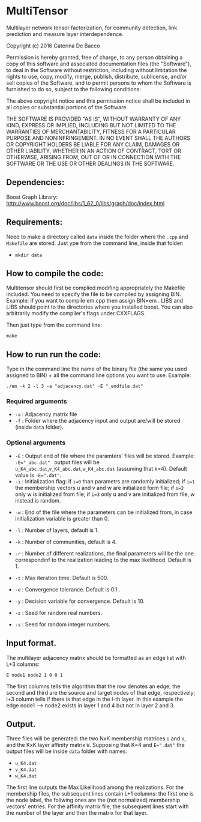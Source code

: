 # MultiTensor
Multilayer network tensor factorization, for community detection, link prediction and measure layer interdependence.

Copyright (c) 2016 Caterina De Bacco

Permission is hereby granted, free of charge, to any person obtaining a copy of this software and associated documentation files (the "Software"), to deal in the Software without restriction, including without limitation the rights to use, copy, modify, merge, publish, distribute, sublicense, and/or sell copies of the Software, and to permit persons to whom the Software is furnished to do so, subject to the following conditions:

The above copyright notice and this permission notice shall be included in all copies or substantial portions of the Software.

THE SOFTWARE IS PROVIDED "AS IS", WITHOUT WARRANTY OF ANY KIND, EXPRESS OR IMPLIED, INCLUDING BUT NOT LIMITED TO THE WARRANTIES OF MERCHANTABILITY, FITNESS FOR A PARTICULAR PURPOSE AND NONINFRINGEMENT. IN NO EVENT SHALL THE AUTHORS OR COPYRIGHT HOLDERS BE LIABLE FOR ANY CLAIM, DAMAGES OR OTHER LIABILITY, WHETHER IN AN ACTION OF CONTRACT, TORT OR OTHERWISE, ARISING FROM, OUT OF OR IN CONNECTION WITH THE SOFTWARE OR THE USE OR OTHER DEALINGS IN THE SOFTWARE.

## Dependencies:
Boost Graph Library: http://www.boost.org/doc/libs/1_62_0/libs/graph/doc/index.html


## Requirements:
Need to make a directory called `data` inside the folder where the `.cpp`  and `Makefile` are stored. Just ype from the command line, inside that folder: 
* `mkdir data`

## How to compile the code:
Multitensor should first be complied modifing appropriately the Makefile included.
You need to specify the file to be compiled by assigning BIN. Example: if you want to compile em.cpp then assign BIN=em .
LIBS and LIBS should point to the directories where you installed boost. You can also arbitrarily modify the compiler's flags under CXXFLAGS.

Then just type from the command line:

`make`

## How to run run the code:
Type in the command line the name of the binary file (the same you used assigned to BIN) + all the command line options you want to use. Example:

`./em -k 2 -l 3 -a "adjacency.dat" -E "_endfile.dat" `

### Required arguments

- `-a` : Adjacency matrix file
- `-f` : Folder where the adjacency input and output are/will be stored (inside `data` folder).

### Optional arguments

- `-E` : Output end of file where the paramters' files will be stored. Example: `-E="_abc.dat" ` output files will be `u_K4_abc.dat`,`v_K4_abc.dat`,`w_K4_abc.dat` (assuming that k=4). Default value is `-E=".dat"`.
- `-i` : Initialization flag: if `i=0` than parametrs are randomly initialized; if `i=1` the membership vectors u and v and w are initialized form file; if `i=2` only w is initialized from file; if `i=3` only u and v are initialized from file, w instead is random.

* `-w` : End of the file where the parameters can be initialized from, in case initialization variable is greater than 0.

* `-l` : Number of layers, default is 1.

* `-k` : Number of communities, default is 4.
* `-r` : Number of different realizations, the final parameters will be the one correspondinf to the realization leading to the max likelihood. Default is 1.
* `-t` : Max iteration time. Default is 500.
* `-e` : Convergence tolerance. Default is 0.1 .
* `-y` : Decision variable for convergence. Default is 10.
* `-z` : Seed for random real numbers.
* `-s` : Seed for random integer numbers.

## Input format.
The multilayer adjacency matrix should be formatted as an edge list with L+3 columns:

`E node1 node2 1 0 0 1`

The first columns tells the algorithm that the row denotes an edge; the second and third are the source and target nodes of that edge, respectively; l+3 column tells if there is that edge in the l-th layer. In this example the edge node1 --> node2 exists in layer 1 and 4 but not in layer 2 and 3.

## Output.
Three files will be generated: the two NxK membership matrices `U` and `V`, and the KxK layer affinity matrix `W`. Supposing that K=4 and `E=".dat"` the output files will be inside `data` folder with names:
- `u_K4.dat`
- `v_K4.dat`
- `w_K4.dat`

The first line outputs the Max Likelihood among the realizations.
For the membership files, the subsequent lines contain L+1 columns: the first one is the node label, the follwing ones are the (not normalized) membership vectors' entries.
For the affinity matrix file, the subsequent lines start with the number of the layer and then the matrix for that layer.


